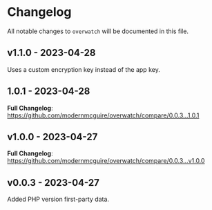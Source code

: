 # Changelog

All notable changes to `overwatch` will be documented in this file.

## v1.1.0 - 2023-04-28

Uses a custom encryption key instead of the app key.

## 1.0.1 - 2023-04-28

**Full Changelog**: https://github.com/modernmcguire/overwatch/compare/0.0.3...1.0.1

## v1.0.0 - 2023-04-27

**Full Changelog**: https://github.com/modernmcguire/overwatch/compare/0.0.3...v1.0.0

## v0.0.3 - 2023-04-27

Added PHP version first-party data.
